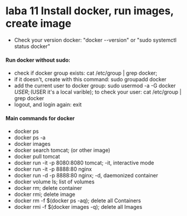# laba 11 Install docker, run images, create image

- Check your version docker: "docker --version" or "sudo systemctl status docker"

#### Run docker without sudo:
- check if docker group exists: cat /etc/group | grep docker; 
- if it doesn't, create with this command: sudo groupadd docker
- add the current user to docker group: sudo usermod -a -G docker $USER; ($USER it's a local varible); to check your user: cat /etc/group | grep docker
- logout, and login again: exit

#### Main commands for docker
- docker ps
- docker ps -a
- docker images
- docker search tomcat; (or other image)
- docker pull tomcat
- docker run -it -p 8080:8080 tomcat; -it, interactive mode
- docker run -it -p 8888:80 nginx
- docker run -d -p 8888:80 nginx; -d, daemonized container
- docker volume ls; list of volumes
- docker rm; delete container
- docker rmi; delete image
- docker rm -f $(docker ps -aq); delete all Containers
- docker rmi -f $(docker images -q); delete all Images